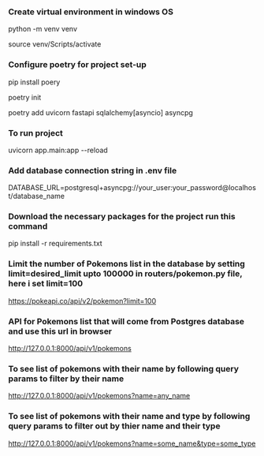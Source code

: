 ### Create virtual environment in windows OS

python -m venv venv

source venv/Scripts/activate

### Configure poetry for project set-up

pip install poery

poetry init

poetry add uvicorn fastapi sqlalchemy[asyncio] asyncpg

### To run project

uvicorn app.main:app --reload

### Add database connection string in .env file

DATABASE_URL=postgresql+asyncpg://your_user:your_password@localhost/database_name

### Download the necessary packages for the project run this command

pip install -r requirements.txt

### Limit the number of Pokemons list in the database by setting limit=desired_limit upto 100000 in routers/pokemon.py file, here i set limit=100

https://pokeapi.co/api/v2/pokemon?limit=100

### API for Pokemons list that will come from Postgres database and use this url in browser

http://127.0.0.1:8000/api/v1/pokemons

### To see list of pokemons with their name by following query params to filter by their name

http://127.0.0.1:8000/api/v1/pokemons?name=any_name

### To see list of pokemons with their name and type by following query params to filter out by thier name and their type

http://127.0.0.1:8000/api/v1/pokemons?name=some_name&type=some_type
